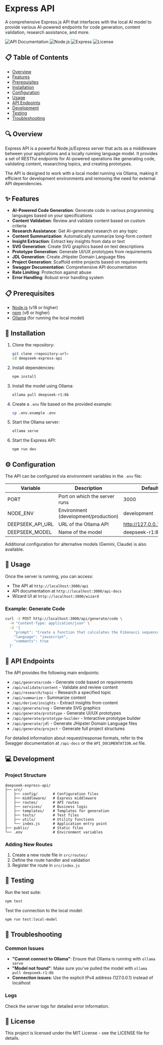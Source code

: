 #  Express API

A comprehensive Express.js API that interfaces with the local  AI model to provide various AI-powered endpoints for code generation, content validation, research assistance, and more.

![API Documentation](https://img.shields.io/badge/API-Documentation-blue.svg)
![Node.js](https://img.shields.io/badge/Node.js-v18+-green.svg)
![Express](https://img.shields.io/badge/Express-v4.18.2-blue.svg)
![License](https://img.shields.io/badge/License-MIT-yellow.svg)

## 📋 Table of Contents

- [Overview](#overview)
- [Features](#features)
- [Prerequisites](#prerequisites)
- [Installation](#installation)
- [Configuration](#configuration)
- [Usage](#usage)
- [API Endpoints](#api-endpoints)
- [Development](#development)
- [Testing](#testing)
- [Troubleshooting](#troubleshooting)

## 🔍 Overview

 Express API is a powerful Node.js/Express server that acts as a middleware between your applications and a locally running  language model. It provides a set of RESTful endpoints for AI-powered operations like generating code, validating content, researching topics, and creating prototypes.

The API is designed to work with a local  model running via Ollama, making it efficient for development environments and removing the need for external API dependencies.

## ✨ Features

- **AI-Powered Code Generation**: Generate code in various programming languages based on your specifications
- **Content Validation**: Review and validate content based on custom criteria
- **Research Assistance**: Get AI-generated research on any topic
- **Content Summarization**: Automatically summarize long-form content
- **Insight Extraction**: Extract key insights from data or text
- **SVG Generation**: Create SVG graphics based on text descriptions
- **Prototype Generation**: Generate UI/UX prototypes from requirements
- **JDL Generation**: Create JHipster Domain Language files
- **Project Generation**: Scaffold entire projects based on requirements
- **Swagger Documentation**: Comprehensive API documentation
- **Rate Limiting**: Protection against abuse
- **Error Handling**: Robust error handling system

## 📋 Prerequisites

- [Node.js](https://nodejs.org/) (v18 or higher)
- [npm](https://www.npmjs.com/) (v8 or higher)
- [Ollama](https://ollama.ai/) (for running the local  model)

## 🚀 Installation

1. Clone the repository:
   ```bash
   git clone <repository-url>
   cd deepseek-express-api
   ```

2. Install dependencies:
   ```bash
   npm install
   ```

3. Install the  model using Ollama:
   ```bash
   ollama pull deepseek-r1:8b
   ```

4. Create a `.env` file based on the provided example:
   ```bash
   cp .env.example .env
   ```

5. Start the Ollama server:
   ```bash
   ollama serve
   ```

6. Start the Express API:
   ```bash
   npm run dev
   ```

## ⚙️ Configuration

The API can be configured via environment variables in the `.env` file:

| Variable | Description | Default |
|----------|-------------|---------|
| PORT | Port on which the server runs | 3000 |
| NODE_ENV | Environment (development/production) | development |
| DEEPSEEK_API_URL | URL of the Ollama API | http://127.0.0.1:11434 |
| DEEPSEEK_MODEL | Name of the  model | deepseek-r1:8b |

Additional configuration for alternative models (Gemini, Claude) is also available.

## 📖 Usage

Once the server is running, you can access:

- The API at `http://localhost:3000/api`
- API documentation at `http://localhost:3000/api-docs`
- Wizard UI at `http://localhost:3000/wizard`

### Example: Generate Code

```bash
curl -X POST http://localhost:3000/api/generate/code \
  -H "Content-Type: application/json" \
  -d '{
    "prompt": "Create a function that calculates the Fibonacci sequence",
    "language": "javascript",
    "comments": true
  }'
```

## 🔌 API Endpoints

The API provides the following main endpoints:

- `/api/generate/code` - Generate code based on requirements
- `/api/validate/content` - Validate and review content
- `/api/research/topic` - Research a specified topic
- `/api/summarize` - Summarize content
- `/api/derive/insights` - Extract insights from content
- `/api/generate/svg` - Generate SVG graphics
- `/api/generate/prototype` - Generate UI/UX prototypes
- `/api/generate/prototype-builder` - Interactive prototype builder
- `/api/generate/jdl` - Generate JHipster Domain Language files
- `/api/generate/project` - Generate full project structures

For detailed information about request/response formats, refer to the Swagger documentation at `/api-docs` or the `API_DOCUMENTATION.md` file.

## 💻 Development

### Project Structure

```
deepseek-express-api/
├── src/
│   ├── config/       # Configuration files
│   ├── middleware/   # Express middleware
│   ├── routes/       # API routes
│   ├── services/     # Business logic
│   ├── templates/    # Templates for generation
│   ├── tests/        # Test files
│   ├── utils/        # Utility functions
│   └── index.js      # Application entry point
├── public/           # Static files
└── .env              # Environment variables
```

### Adding New Routes

1. Create a new route file in `src/routes/`
2. Define the route handler and validation
3. Register the route in `src/index.js`

## 🧪 Testing

Run the test suite:

```bash
npm test
```

Test the connection to the local model:

```bash
npm run test:local-model
```

## 🔧 Troubleshooting

### Common Issues

- **"Cannot connect to Ollama"**: Ensure that Ollama is running with `ollama serve`
- **"Model not found"**: Make sure you've pulled the model with `ollama pull deepseek-r1:8b`
- **Connection issues**: Use the explicit IPv4 address (127.0.0.1) instead of localhost

### Logs

Check the server logs for detailed error information.

## 📄 License

This project is licensed under the MIT License - see the LICENSE file for details. 